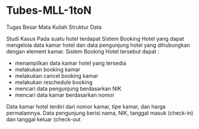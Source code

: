 # Tubes-MLL-1toN
Tugas Besar Mata Kuliah Struktur Data

Studi Kasus
Pada suatu hotel terdapat Sistem Booking Hotel yang dapat mengelola data kamar hotel dan data pengunjung hotel yang dihubungkan dengan element kamar. Sistem Booking Hotel tersebut dapat : 
- menampilkan data kamar hotel yang tersedia
- melakukan booking kamar
- melakukan cancel booking kamar
- melakukan reschedule booking
- mencari data pengunjung berdasarkan NIK
- mencari data kamar berdasarkan nomor

Data kamar hotel terdiri dari nomor kamar, tipe kamar, dan harga permalamnya. Data pengunjung berisi nama, NIK, tanggal masuk (check-in) dan tanggal keluar (check-out

